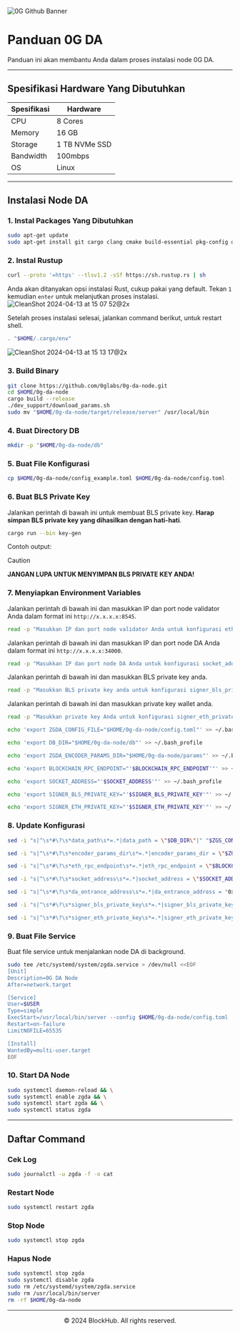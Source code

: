 ![0G Github Banner](https://github.com/BlockchainsHub/Testnet/assets/77204008/34a32724-b411-41e4-8696-e390dfa01cab)

# Panduan 0G DA
Panduan ini akan membantu Anda dalam proses instalasi node 0G DA.

-----------------------------------------------------------------

## Spesifikasi Hardware Yang Dibutuhkan
| Spesifikasi | Hardware |
|-|-
| CPU | 8 Cores |
| Memory | 16 GB |
| Storage | 1 TB NVMe SSD |
| Bandwidth | 100mbps |
| OS | Linux |

-----------------------------------------------------------------

## Instalasi Node DA
### 1. Instal Packages Yang Dibutuhkan
```bash
sudo apt-get update
sudo apt-get install git cargo clang cmake build-essential pkg-config openssl libssl-dev protobuf-compiler
```

### 2. Instal Rustup
```bash
curl --proto '=https' --tlsv1.2 -sSf https://sh.rustup.rs | sh
```

Anda akan ditanyakan opsi instalasi Rust, cukup pakai yang default. Tekan `1` kemudian `enter` untuk melanjutkan proses instalasi.
![CleanShot 2024-04-13 at 15 07 52@2x](https://github.com/BlockchainsHub/Testnet/assets/77204008/bcb81284-8235-4cf2-a4f1-50821044cc21)

Setelah proses instalasi selesai, jalankan command berikut, untuk restart shell.
```bash
. "$HOME/.cargo/env"
```
![CleanShot 2024-04-13 at 15 13 17@2x](https://github.com/BlockchainsHub/Testnet/assets/77204008/f8f94656-0f1f-4d27-b347-3842b2b77a6f)

### 3. Build Binary
```bash
git clone https://github.com/0glabs/0g-da-node.git
cd $HOME/0g-da-node
cargo build --release
./dev_support/download_params.sh
sudo mv "$HOME/0g-da-node/target/release/server" /usr/local/bin
```

### 4. Buat Directory DB
```bash
mkdir -p "$HOME/0g-da-node/db"
```

### 5. Buat File Konfigurasi
```bash
cp $HOME/0g-da-node/config_example.toml $HOME/0g-da-node/config.toml
```

### 6. Buat BLS Private Key
Jalankan perintah di bawah ini untuk membuat BLS private key. **Harap simpan BLS private key yang dihasilkan dengan hati-hati**.
```bash
cargo run --bin key-gen
```
Contoh output:

> [!CAUTION]
> **JANGAN LUPA UNTUK MENYIMPAN BLS PRIVATE KEY ANDA!**

### 7. Menyiapkan Environment Variables
Jalankan perintah di bawah ini dan masukkan IP dan port node validator Anda dalam format ini `http://x.x.x.x:8545`. 
```bash
read -p "Masukkan IP dan port node validator Anda untuk konfigurasi eth_rpc_endpoint: " BLOCKCHAIN_RPC_ENDPOINT
```

Jalankan perintah di bawah ini dan masukkan IP dan port node DA Anda dalam format ini `http://x.x.x.x:34000`. 
```bash
read -p "Masukkan IP dan port node DA Anda untuk konfigurasi socket_address: " SOCKET_ADDRESS
```

Jalankan perintah di bawah ini dan masukkan BLS private key anda. 
```bash
read -p "Masukkan BLS private key anda untuk konfigurasi signer_bls_private_key: " SIGNER_BLS_PRIVATE_KEY
```

Jalankan perintah di bawah ini dan masukkan private key wallet anda. 
```bash
read -p "Masukkan private key Anda untuk konfigurasi signer_eth_private_key: " SIGNER_ETH_PRIVATE_KEY
```

```bash
echo 'export ZGDA_CONFIG_FILE="$HOME/0g-da-node/config.toml"' >> ~/.bash_profile

echo 'export DB_DIR="$HOME/0g-da-node/db"' >> ~/.bash_profile

echo 'export ZGDA_ENCODER_PARAMS_DIR="$HOME/0g-da-node/params"' >> ~/.bash_profile

echo 'export BLOCKCHAIN_RPC_ENDPOINT="'$BLOCKCHAIN_RPC_ENDPOINT'"' >> ~/.bash_profile

echo 'export SOCKET_ADDRESS="'$SOCKET_ADDRESS'"' >> ~/.bash_profile

echo 'export SIGNER_BLS_PRIVATE_KEY="'$SIGNER_BLS_PRIVATE_KEY'"' >> ~/.bash_profile

echo 'export SIGNER_ETH_PRIVATE_KEY="'$SIGNER_ETH_PRIVATE_KEY'"' >> ~/.bash_profile
```

### 8. Update Konfigurasi
```bash
sed -i "s|^\s*#\?\s*data_path\s*=.*|data_path = \"$DB_DIR\"|" "$ZGS_CONFIG_FILE"

sed -i "s|^\s*#\?\s*encoder_params_dir\s*=.*|encoder_params_dir = \"$ZGDA_ENCODER_PARAMS_DIR\"|" "$ZGS_CONFIG_FILE"

sed -i "s|^\s*#\?\s*eth_rpc_endpoint\s*=.*|eth_rpc_endpoint = \"$BLOCKCHAIN_RPC_ENDPOINT\"|" "$ZGS_CONFIG_FILE"

sed -i "s|^\s*#\?\s*socket_address\s*=.*|socket_address = \"$SOCKET_ADDRESS\"|" "$ZGS_CONFIG_FILE"

sed -i "s|^\s*#\?\s*da_entrance_address\s*=.*|da_entrance_address = "0xDFC8B84e3C98e8b550c7FEF00BCB2d8742d80a69"|" "$ZGS_CONFIG_FILE"

sed -i "s|^\s*#\?\s*signer_bls_private_key\s*=.*|signer_bls_private_key = \"$SIGNER_BLS_PRIVATE_KEY\"|" "$ZGS_CONFIG_FILE"

sed -i "s|^\s*#\?\s*signer_eth_private_key\s*=.*|signer_eth_private_key = \"$SIGNER_ETH_PRIVATE_KEY\"|" "$ZGS_CONFIG_FILE"
```

### 9. Buat File Service
Buat file service untuk menjalankan node DA di background.
```bash
sudo tee /etc/systemd/system/zgda.service > /dev/null <<EOF
[Unit]
Description=0G DA Node
After=network.target

[Service]
User=$USER
Type=simple
ExecStart=/usr/local/bin/server --config $HOME/0g-da-node/config.toml
Restart=on-failure
LimitNOFILE=65535

[Install]
WantedBy=multi-user.target
EOF
```

### 10. Start DA Node
```bash
sudo systemctl daemon-reload && \
sudo systemctl enable zgda && \
sudo systemctl start zgda && \
sudo systemctl status zgda
```

-----------------------------------------------------------------

## Daftar Command
### Cek Log
```bash
sudo journalctl -u zgda -f -o cat
```

### Restart Node
```bash
sudo systemctl restart zgda
```

### Stop Node
```bash
sudo systemctl stop zgda
```

### Hapus Node
```bash
sudo systemctl stop zgda
sudo systemctl disable zgda
sudo rm /etc/systemd/system/zgda.service
sudo rm /usr/local/bin/server
rm -rf $HOME/0g-da-node
```

-----------------------------------------------------------------

<p align="center">
  &copy; 2024 BlockHub. All rights reserved.
</p>